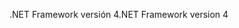 <span data-ttu-id="32d6b-101">.NET Framework versión 4</span><span class="sxs-lookup"><span data-stu-id="32d6b-101">.NET Framework version 4</span></span>